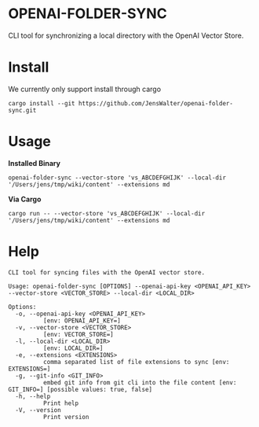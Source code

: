 # OPENAI-FOLDER-SYNC

CLI tool for synchronizing a local directory with the OpenAI Vector Store.

# Install

We currently only support install through cargo

```
cargo install --git https://github.com/JensWalter/openai-folder-sync.git
```

# Usage

**Installed Binary**

```
openai-folder-sync --vector-store 'vs_ABCDEFGHIJK' --local-dir '/Users/jens/tmp/wiki/content' --extensions md
```

**Via Cargo**
```
cargo run -- --vector-store 'vs_ABCDEFGHIJK' --local-dir '/Users/jens/tmp/wiki/content' --extensions md
```

# Help

```
CLI tool for syncing files with the OpenAI vector store.

Usage: openai-folder-sync [OPTIONS] --openai-api-key <OPENAI_API_KEY> --vector-store <VECTOR_STORE> --local-dir <LOCAL_DIR>

Options:
  -o, --openai-api-key <OPENAI_API_KEY>
          [env: OPENAI_API_KEY=]
  -v, --vector-store <VECTOR_STORE>
          [env: VECTOR_STORE=]
  -l, --local-dir <LOCAL_DIR>
          [env: LOCAL_DIR=]
  -e, --extensions <EXTENSIONS>
          comma separated list of file extensions to sync [env: EXTENSIONS=]
  -g, --git-info <GIT_INFO>
          embed git info from git cli into the file content [env: GIT_INFO=] [possible values: true, false]
  -h, --help
          Print help
  -V, --version
          Print version
```